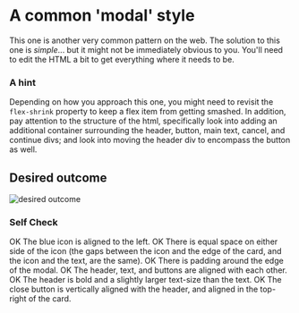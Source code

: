 # A common 'modal' style
This one is another very common pattern on the web. The solution to this one is _simple_... but it might not be immediately obvious to you. You'll need to edit the HTML a bit to get everything where it needs to be.

### A hint
Depending on how you approach this one, you might need to revisit the `flex-shrink` property to keep a flex item from getting smashed. In addition, pay attention to the structure of the html, specifically look into adding an additional container surrounding the header, button, main text, cancel, and continue divs; and look into moving the header div to encompass the button as well.

## Desired outcome

![desired outcome](./desired-outcome.png)

### Self Check

OK The blue icon is aligned to the left.
OK There is equal space on either side of the icon (the gaps between the icon and the edge of the card, and the icon and the text, are the same).
OK There is padding around the edge of the modal.
OK The header, text, and buttons are aligned with each other.
OK The header is bold and a slightly larger text-size than the text.
OK The close button is vertically aligned with the header, and aligned in the top-right of the card.
